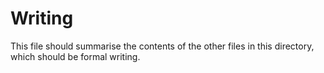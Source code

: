 # Writing

This file should summarise the contents of the other files in this directory, which should be formal writing.